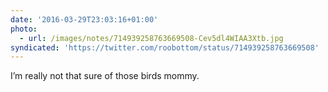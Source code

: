 ```yaml
---
date: '2016-03-29T23:03:16+01:00'
photo:
  - url: /images/notes/714939258763669508-Cev5dl4WIAA3Xtb.jpg
syndicated: 'https://twitter.com/roobottom/status/714939258763669508'
---
```

I’m really not that sure of those birds mommy. 
